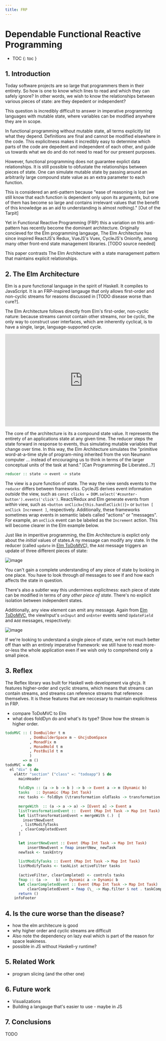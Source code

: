 ```yaml
---
title: FRP
---
```


# Dependable Functional Reactive Programming

* TOC
{: toc }

## 1. Introduction

Today software projects are so large that programmers them in their entirety. So how is one to know which lines to read and which they can safely ignore? In other words, we wish to know the relationships between various pieces of state: are they depedent or independent?

This question is incredibly difficult to answer in imperative programming languages with mutable state, where variables can be modified anywhere they are in scope.

In functional programming without mutable state, all terms explicitly list what they depend. Definitions are final and cannot be modified elsewhere in the code. This explicitness makes it incredibly easy to determine which parts of the code are depedent and independent of each other, and guide us towards what we do and do not need to read for our present purposes.

However, functional programming does not guarantee explict data relationships. It is still possible to obfustate the relationships between pieces of state. One can simulate mutable state by passing around an arbitrarily large compound state value as an extra parameter to each function.

This is considered an anti-pattern because "ease of reasoning is lost (we still know that each function is dependent only upon its arguments, but one of them has become so large and contains irrelevant values that the benefit of this knowledge as an aid to understanding is almost nothing)." [Out of the Tarpit]

Yet in Functional Reactive Programming (FRP) this a variation on this anti-pattern has recently become the dominant architecture. Originally concieved for the Elm programming langauge, The Elm Architecture has since inspired ReactJS's Redux, VueJS's Vuex, CycleJS's Onionify, among many other front-end state management libraries. [TODO source needed]

This paper contrasts The Elm Architecture with a state management pattern that maintains explicit relationships.

## 2. The Elm Architecture

Elm is a pure functional language in the spirit of Haskell. It compiles to JavaScript. It is an FRP-inspired langauge that only allows first-order and non-cyclic streams for reasons discussed in [TODO disease worse than cure?].

The Elm Architecture follows directly from Elm's first-order, non-cyclic nature: because streams cannot contain other streams, nor be cyclic, the only way to construct user interfaces, which are inherently cyclical, is to have a single, large, language-supported cycle.

<iframe width="500" height="300" src="https://mermaidjs.github.io/mermaid-live-editor/#/view/eyJjb2RlIjoiXG5ncmFwaCBURFxuIFxucmVkdWNlci0tPiBzMihuZXcgc3RhdGUpXG5zMihuZXcgc3RhdGUpIC0tPiB2aWV3IFxudmlldy0tPnxldmVudCwgb2xkIHN0YXRlfHJlZHVjZXJcbiIsIm1lcm1haWQiOnsidGhlbWUiOiJkZWZhdWx0In19" frameborder="0" allowfullscreen></iframe>

The core of the architecture is its a compound state value. It represents the entirety of an applications state at any given time. The reducer steps the state forward in response to events, thus simulating mutable variables that change over time. In this way, the Elm Architecture simulates the "primitive word-at-a-time style of program-ming inherited from the von Neumann computer ... instead of encouraging us to think in terms of the larger conceptual units of the task at hand." [Can Programming Be Liberated...?]

```haskell
reducer :: state -> event -> state
```

The view is a pure function of state. The way the view sends events to the `reducer` differs between frameworks. CycleJS derives event information *outside* the view, such as `const clicks = DOM.select('#counter-button').events('click')`. React/Redux and Elm generate events from *within* view, such as `<button onClick={this.handleClick()}>` or `button [ onClick Increment ]`, respectively. Additionally, these frameworks sometimes wrap events in semantic labels called "actions" or "messages". For example, an `onClick` event can be labeled as the `Increment` action. This will become clearer in the Elm example below.

Just like in imperitive programming, the Elm Architecture is explict only about the *initial* values of states.A ny message can modify any state. In the reducer (called  `update` in [Elm ToDoMVC](https://github.com/evancz/elm-todomvc/blob/master/Todo.elm)), the `Add` message triggers an update of three different pieces of state:

![image](https://user-images.githubusercontent.com/2288939/42886488-ab1c24c4-8a71-11e8-92f5-13dc2f282ad4.png)

You can't gain a complete understanding of any piece of state by looking in one place. You have to look through *all* messages to see if and how each affects the state in question.

There's also a subtler way this undermines explicitness: each piece of state can be modified in terms of *any other piece of state*. There's no explicit isolation between independent states. 

Additionally, any view element can emit any message. Again from [Elm ToDoMVC](https://github.com/evancz/elm-todomvc/blob/master/Todo.elm), the viewInput's `onInput` and `onEnter` events send `UpdateField` and `Add` messages, respectively: 

![image](https://user-images.githubusercontent.com/2288939/42886260-13e14bb6-8a71-11e8-8961-044c1a596b8a.png)

If we're looking to understand a single piece of state, we're not much better off than with an entirely imperative framework: we still have to read more-or-less the whole application even if we wish only to comprehend only a small piece.

## 3. Reflex

The Reflex library was built for Haskell web development via ghcjs. It features higher-order and cyclic streams, which means that streams can contain streams, and streams can reference streams that reference themselves. It is these features that are neccesary to maintain explicitness in FRP.

* compare ToDoMVC to Elm
* what does foldDyn do and what's its type? Show how the stream is higher order.

```haskell
todoMVC :: ( DomBuilder t m
           , DomBuilderSpace m ~ GhcjsDomSpace
           , MonadFix m
           , MonadHold t m
           , PostBuild t m
           )
        => m ()
todoMVC = do
  el "div" $ do
    elAttr "section" ("class" =: "todoapp") $ do
      mainHeader
      
      foldDyn :: (a -> b -> b ) -> b -> Event a -> m (Dynamic b)
      tasks   :: Dynamic (Map Int Task)
      rec tasks <- foldDyn (\transformation oldTasks -> transformation oldTasks) initialTasks listTransformationEvent
      
      mergeWith  :: (a -> a -> a) -> [Event a] -> Event a
      listTransformationEvent ::  Event (Map Int Task -> Map Int Task)
      let listTransformationEvent = mergeWith (.)  [ 
        insertNewEvent
       , listModifyTasks
       , clearCompletedEvent
      ]
      
      let insertNewEvent :: Event (Map Int Task -> Map Int Task)
          insertNewEvent = fmap insertNew_ newTask
      newTask <- taskEntry
      
      listModifyTasks :: Event (Map Int Task -> Map Int Task)
      listModifyTasks <- taskList activeFilter tasks
      
      (activeFilter, clearCompleted) <- controls tasks
      fmap :: (a ->    b) -> Dynamic a -> Dynamic b
      let clearCompletedEvent :: Event (Map Int Task -> Map Int Task)
          clearCompletedEvent = fmap (\_ -> Map.filter $ not . taskCompleted) clearCompleted 
      return ()
    infoFooter
```

## 4. Is the cure worse than the disease?

* how the elm architecure is good
* why higher order and cyclic streams are difficult
* Also note the dependency on lazy eval which is part of the reason for space leakiness.
* possible in JS without Haskell-y runtime?

## 5. Related Work

* program slicing (and the other one)

## 6. Future work

* Visualizations
* Building a langauge that's easier to use - maybe in JS

## 7. Conclusions

TODO


<script>

(function(i,s,o,g,r,a,m){i['GoogleAnalyticsObject']=r;i[r]=i[r]||function(){
(i[r].q=i[r].q||[]).push(arguments)},i[r].l=1*new Date();a=s.createElement(o),
m=s.getElementsByTagName(o)[0];a.async=1;a.src=g;m.parentNode.insertBefore(a,m)
})(window,document,'script','https://www.google-analytics.com/analytics.js','ga');

ga('create', 'UA-103157758-1', 'auto');
ga('send', 'pageview');

</script>
<script repoPath="stevekrouse/futureofcoding.org" type="text/javascript" src="/unbreakable-links/index.js"></script>
